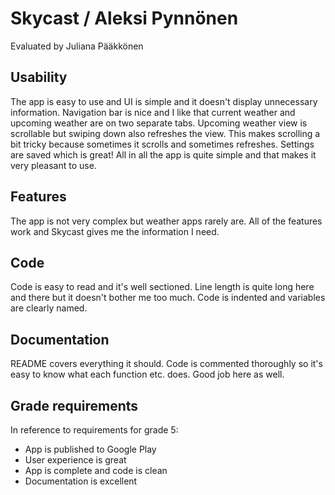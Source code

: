 # Skycast / Aleksi Pynnönen 
Evaluated by Juliana Pääkkönen

## Usability
The app is easy to use and UI is simple and it doesn't display unnecessary information. Navigation bar is nice and I like that current weather and upcoming weather are on two separate tabs. Upcoming weather view is scrollable but swiping down also refreshes the view. This makes scrolling a bit tricky because sometimes it scrolls and sometimes refreshes. Settings are saved which is great! All in all the app is quite simple and that makes it very pleasant to use. 

## Features
The app is not very complex but weather apps rarely are. All of the features work and Skycast gives me the information I need. 

## Code
Code is easy to read and it's well sectioned. Line length is quite long here and there but it doesn't bother me too much. Code is indented and variables are clearly named. 

## Documentation
README covers everything it should. Code is commented thoroughly so it's easy to know what each function etc. does. Good job here as well.

## Grade requirements
In reference to requirements for grade 5:
- App is published to Google Play
- User experience is great
- App is complete and code is clean
- Documentation is excellent
